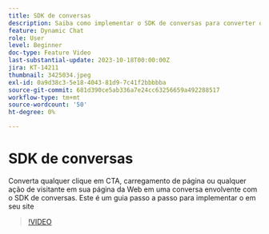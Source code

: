 ```yaml
---
title: SDK de conversas
description: Saiba como implementar o SDK de conversas para converter qualquer clique de CTA em uma conversa envolvente.
feature: Dynamic Chat
role: User
level: Beginner
doc-type: Feature Video
last-substantial-update: 2023-10-18T00:00:00Z
jira: KT-14211
thumbnail: 3425034.jpeg
exl-id: 0a9d38c3-5e18-4043-81d9-7c41f2bbbbba
source-git-commit: 681d390ce5ab336a7e24cc63256659a492288517
workflow-type: tm+mt
source-wordcount: '50'
ht-degree: 0%

---
```


# SDK de conversas

Converta qualquer clique em CTA, carregamento de página ou qualquer ação de visitante em sua página da Web em uma conversa envolvente com o SDK de conversas. Este é um guia passo a passo para implementar o em seu site

>[!VIDEO](https://video.tv.adobe.com/v/3425034/?learn=on)
